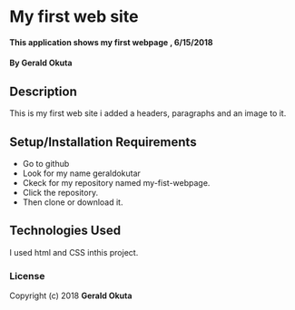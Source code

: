 # My first web site
#### This application shows my first webpage , 6/15/2018
#### By **Gerald Okuta**
## Description
This is my first web site i added a headers, paragraphs and an image to it.
## Setup/Installation Requirements
* Go to github
* Look for my name geraldokutar
* Ckeck for my repository named my-fist-webpage.
* Click the repository.
* Then clone or download it.

## Technologies Used
I used html and CSS inthis project.

### License

Copyright (c) 2018 **Gerald Okuta**
  
